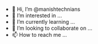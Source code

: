 - 👋 Hi, I’m @manishtechnians
- 👀 I’m interested in ...
- 🌱 I’m currently learning ...
- 💞️ I’m looking to collaborate on ...
- 📫 How to reach me ...

<!---
manishtechnians/manishtechnians is a ✨ special ✨ repository because its `README.md` (this file) appears on your GitHub profile.
You can click the Preview link to take a look at your changes.
--->
